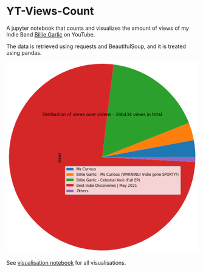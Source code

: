 # YT-Views-Count
A jupyter notebook that counts and visualizes the amount of views of my Indie Band [Billie Garlic](https://open.spotify.com/artist/2KZoVTprHSLoYX7G38MBh9?si=R92K6MuyS7CVYXcQfcbmHw&dl_branch=1) on YouTube.

The data is retrieved using requests and BeautifulSoup, and it is treated using pandas.

![alt text](./generated/pie_per_video.png)

See [visualisation notebook](./src/visualise.ipynb) for all visualisations.
